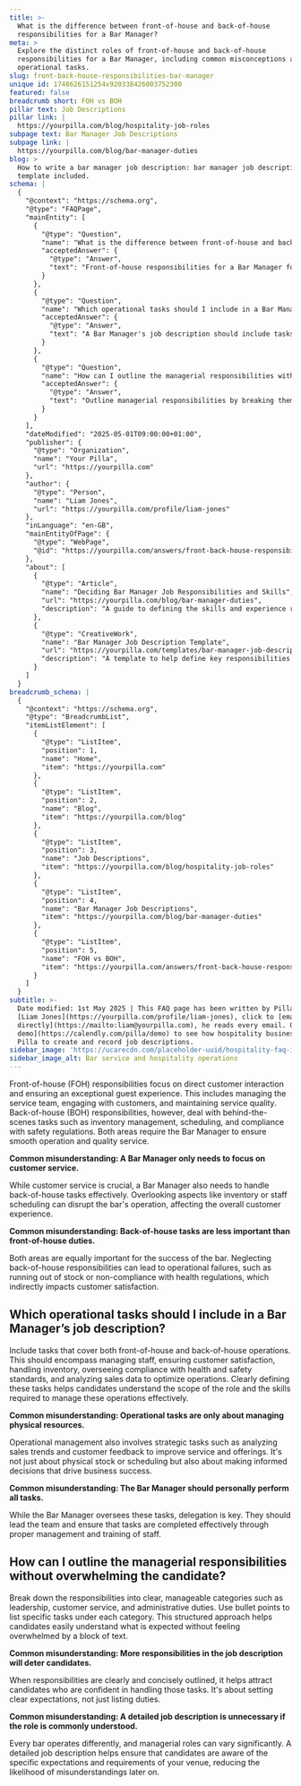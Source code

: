 ```yaml
---
title: >-
  What is the difference between front-of-house and back-of-house
  responsibilities for a Bar Manager?
meta: >
  Explore the distinct roles of front-of-house and back-of-house
  responsibilities for a Bar Manager, including common misconceptions and key
  operational tasks.
slug: front-back-house-responsibilities-bar-manager
unique id: 1748626151254x920338426003752300
featured: false
breadcrumb short: FOH vs BOH
pillar text: Job Descriptions
pillar link: |
  https://yourpilla.com/blog/hospitality-job-roles
subpage text: Bar Manager Job Descriptions
subpage link: |
  https://yourpilla.com/blog/bar-manager-duties
blog: >
  How to write a bar manager job description: bar manager job description
  template included.
schema: |
  {
    "@context": "https://schema.org",
    "@type": "FAQPage",
    "mainEntity": [
      {
        "@type": "Question",
        "name": "What is the difference between front-of-house and back-of-house responsibilities for a Bar Manager?",
        "acceptedAnswer": {
          "@type": "Answer",
          "text": "Front-of-house responsibilities for a Bar Manager focus on direct customer interaction, managing the service team, engaging with customers, and maintaining service quality. Back-of-house responsibilities include managing inventory, scheduling and ensuring compliance with safety regulations. Both roles are essential for the Bar Manager to ensure smooth operation and quality service."
        }
      },
      {
        "@type": "Question",
        "name": "Which operational tasks should I include in a Bar Manager’s job description?",
        "acceptedAnswer": {
          "@type": "Answer",
          "text": "A Bar Manager's job description should include tasks covering both front and back-of-house operations. This includes managing staff, ensuring customer satisfaction, handling inventory, overseeing compliance with health and safety standards, and analyzing sales data to optimize operations."
        }
      },
      {
        "@type": "Question",
        "name": "How can I outline the managerial responsibilities without overwhelming the candidate?",
        "acceptedAnswer": {
          "@type": "Answer",
          "text": "Outline managerial responsibilities by breaking them down into categories such as leadership, customer service, and administrative duties. Listing specific tasks under each category using bullet points can help candidates understand expectations clearly without feeling overwhelmed."
        }
      }
    ],
    "dateModified": "2025-05-01T09:00:00+01:00",
    "publisher": {
      "@type": "Organization",
      "name": "Your Pilla",
      "url": "https://yourpilla.com"
    },
    "author": {
      "@type": "Person",
      "name": "Liam Jones",
      "url": "https://yourpilla.com/profile/liam-jones"
    },
    "inLanguage": "en-GB",
    "mainEntityOfPage": {
      "@type": "WebPage",
      "@id": "https://yourpilla.com/answers/front-back-house-responsibilities-bar-manager"
    },
    "about": [
      {
        "@type": "Article",
        "name": "Deciding Bar Manager Job Responsibilities and Skills",
        "url": "https://yourpilla.com/blog/bar-manager-duties",
        "description": "A guide to defining the skills and experience required from a Bar Manager."
      },
      {
        "@type": "CreativeWork",
        "name": "Bar Manager Job Description Template",
        "url": "https://yourpilla.com/templates/bar-manager-job-description",
        "description": "A template to help define key responsibilities and skills for a Bar Manager role."
      }
    ]
  }
breadcrumb_schema: |
  {
    "@context": "https://schema.org",
    "@type": "BreadcrumbList",
    "itemListElement": [
      {
        "@type": "ListItem",
        "position": 1,
        "name": "Home",
        "item": "https://yourpilla.com"
      },
      {
        "@type": "ListItem",
        "position": 2,
        "name": "Blog",
        "item": "https://yourpilla.com/blog"
      },
      {
        "@type": "ListItem",
        "position": 3,
        "name": "Job Descriptions",
        "item": "https://yourpilla.com/blog/hospitality-job-roles"
      },
      {
        "@type": "ListItem",
        "position": 4,
        "name": "Bar Manager Job Descriptions",
        "item": "https://yourpilla.com/blog/bar-manager-duties"
      },
      {
        "@type": "ListItem",
        "position": 5,
        "name": "FOH vs BOH",
        "item": "https://yourpilla.com/answers/front-back-house-responsibilities-bar-manager"
      }
    ]
  }
subtitle: >-
  Date modified: 1st May 2025 | This FAQ page has been written by Pilla Founder,
  [Liam Jones](https://yourpilla.com/profile/liam-jones), click to [email Liam
  directly](https://mailto:liam@yourpilla.com), he reads every email. Or [book a
  demo](https://calendly.com/pilla/demo) to see how hospitality businesses use
  Pilla to create and record job descriptions.
sidebar_image: 'https://ucarecdn.com/placeholder-uuid/hospitality-faq-image.jpg'
sidebar_image_alt: Bar service and hospitality operations
---
```

Front-of-house (FOH) responsibilities focus on direct customer interaction and ensuring an exceptional guest experience. This includes managing the service team, engaging with customers, and maintaining service quality. Back-of-house (BOH) responsibilities, however, deal with behind-the-scenes tasks such as inventory management, scheduling, and compliance with safety regulations. Both areas require the Bar Manager to ensure smooth operation and quality service.

**Common misunderstanding: A Bar Manager only needs to focus on customer service.**

While customer service is crucial, a Bar Manager also needs to handle back-of-house tasks effectively. Overlooking aspects like inventory or staff scheduling can disrupt the bar's operation, affecting the overall customer experience.

**Common misunderstanding: Back-of-house tasks are less important than front-of-house duties.**

Both areas are equally important for the success of the bar. Neglecting back-of-house responsibilities can lead to operational failures, such as running out of stock or non-compliance with health regulations, which indirectly impacts customer satisfaction.

## Which operational tasks should I include in a Bar Manager’s job description?

Include tasks that cover both front-of-house and back-of-house operations. This should encompass managing staff, ensuring customer satisfaction, handling inventory, overseeing compliance with health and safety standards, and analyzing sales data to optimize operations. Clearly defining these tasks helps candidates understand the scope of the role and the skills required to manage these operations effectively.

**Common misunderstanding: Operational tasks are only about managing physical resources.**

Operational management also involves strategic tasks such as analyzing sales trends and customer feedback to improve service and offerings. It's not just about physical stock or scheduling but also about making informed decisions that drive business success.

**Common misunderstanding: The Bar Manager should personally perform all tasks.**

While the Bar Manager oversees these tasks, delegation is key. They should lead the team and ensure that tasks are completed effectively through proper management and training of staff.

## How can I outline the managerial responsibilities without overwhelming the candidate?

Break down the responsibilities into clear, manageable categories such as leadership, customer service, and administrative duties. Use bullet points to list specific tasks under each category. This structured approach helps candidates easily understand what is expected without feeling overwhelmed by a block of text.

**Common misunderstanding: More responsibilities in the job description will deter candidates.**

When responsibilities are clearly and concisely outlined, it helps attract candidates who are confident in handling those tasks. It's about setting clear expectations, not just listing duties.

**Common misunderstanding: A detailed job description is unnecessary if the role is commonly understood.**

Every bar operates differently, and managerial roles can vary significantly. A detailed job description helps ensure that candidates are aware of the specific expectations and requirements of your venue, reducing the likelihood of misunderstandings later on.
